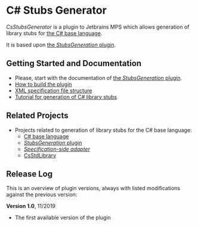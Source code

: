 # C# Stubs Generator

*CsStubsGenerator* is a plugin to Jetbrains MPS which allows generation of library
stubs for [the C# base language](https://github.com/vaclav/mpscs).

It is based upon [the *StubsGeneration* plugin](https://github.com/wirthma/StubsGenerator).

## Getting Started and Documentation

- Please, start with the documentation of
[the *StubsGeneration* plugin](https://github.com/wirthma/StubsGenerator).
- [How to build the plugin](./doc/building_plugin.md)
- [XML specification file structure](./doc/xml.md)
- [Tutorial for generation of C# library stubs](./doc/tutorial_generate_library_stubs.md)

## Related Projects

- Projects related to generation of library stubs for the C# base language:
    - [C# base language](https://github.com/vaclav/mpscs)
    - [*StubsGeneration* plugin](https://github.com/wirthma/StubsGenerator)
    - [*Specification-side adapter*](https://github.com/Zeman-Dalibor/DotNetLibraryExporter)
    - [CsStdLibrary](https://github.com/wirthma/CsStdLibrary)

## Release Log

This is an overview of plugin versions, always with listed modifications against the previous
version:

**Version 1.0**, 11/2019
- The first available version of the plugin
